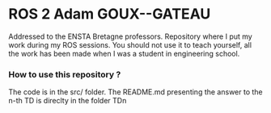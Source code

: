# ROS 2 Adam GOUX--GATEAU
Addressed to the ENSTA Bretagne professors.
Repository where I put my work during my ROS sessions. You should not use it to teach yourself, all the work has been made when I was a student in engineering school.
### How to use this repository ?
The code is in the src/ folder. The README.md presenting the answer to the n-th TD is direclty in the folder TDn
